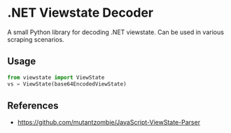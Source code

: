 # .NET Viewstate Decoder

A small Python library for decoding .NET viewstate. Can be used in various scraping scenarios.

## Usage

```python
from viewstate import ViewState
vs = ViewState(base64EncodedViewState)
```

## References

 - https://github.com/mutantzombie/JavaScript-ViewState-Parser
